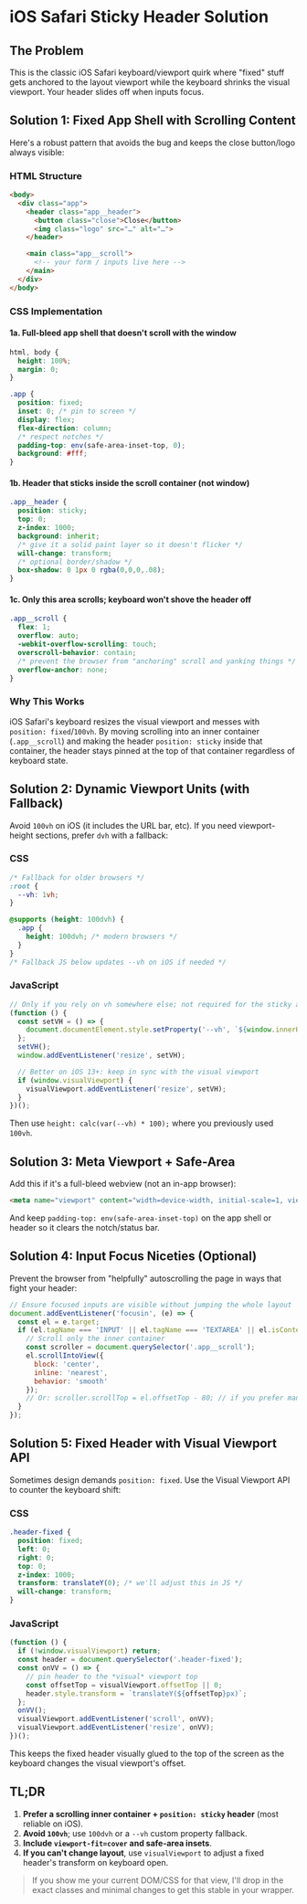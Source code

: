 # iOS Safari Sticky Header Solution

## The Problem
This is the classic iOS Safari keyboard/viewport quirk where "fixed" stuff gets anchored to the layout viewport while the keyboard shrinks the visual viewport. Your header slides off when inputs focus.

## Solution 1: Fixed App Shell with Scrolling Content

Here's a robust pattern that avoids the bug and keeps the close button/logo always visible:

### HTML Structure
```html
<body>
  <div class="app">
    <header class="app__header">
      <button class="close">Close</button>
      <img class="logo" src="…" alt="…">
    </header>

    <main class="app__scroll">
      <!-- your form / inputs live here -->
    </main>
  </div>
</body>
```

### CSS Implementation

#### 1a. Full-bleed app shell that doesn't scroll with the window
```css
html, body { 
  height: 100%; 
  margin: 0; 
}

.app {
  position: fixed; 
  inset: 0; /* pin to screen */
  display: flex; 
  flex-direction: column;
  /* respect notches */
  padding-top: env(safe-area-inset-top, 0);
  background: #fff;
}
```

#### 1b. Header that sticks inside the scroll container (not window)
```css
.app__header {
  position: sticky; 
  top: 0;
  z-index: 1000;
  background: inherit;
  /* give it a solid paint layer so it doesn't flicker */
  will-change: transform;
  /* optional border/shadow */
  box-shadow: 0 1px 0 rgba(0,0,0,.08);
}
```

#### 1c. Only this area scrolls; keyboard won't shove the header off
```css
.app__scroll {
  flex: 1;
  overflow: auto;
  -webkit-overflow-scrolling: touch;
  overscroll-behavior: contain;
  /* prevent the browser from "anchoring" scroll and yanking things */
  overflow-anchor: none;
}
```

### Why This Works
iOS Safari's keyboard resizes the visual viewport and messes with `position: fixed`/`100vh`. By moving scrolling into an inner container (`.app__scroll`) and making the header `position: sticky` inside that container, the header stays pinned at the top of that container regardless of keyboard state.

## Solution 2: Dynamic Viewport Units (with Fallback)

Avoid `100vh` on iOS (it includes the URL bar, etc). If you need viewport-height sections, prefer `dvh` with a fallback:

### CSS
```css
/* Fallback for older browsers */
:root { 
  --vh: 1vh; 
}

@supports (height: 100dvh) {
  .app { 
    height: 100dvh; /* modern browsers */
  } 
}
/* Fallback JS below updates --vh on iOS if needed */
```

### JavaScript
```javascript
// Only if you rely on vh somewhere else; not required for the sticky approach.
(function () {
  const setVH = () => {
    document.documentElement.style.setProperty('--vh', `${window.innerHeight * 0.01}px`);
  };
  setVH();
  window.addEventListener('resize', setVH);

  // Better on iOS 13+: keep in sync with the visual viewport
  if (window.visualViewport) {
    visualViewport.addEventListener('resize', setVH);
  }
})();
```

Then use `height: calc(var(--vh) * 100);` where you previously used `100vh`.

## Solution 3: Meta Viewport + Safe-Area

Add this if it's a full-bleed webview (not an in-app browser):

```html
<meta name="viewport" content="width=device-width, initial-scale=1, viewport-fit=cover">
```

And keep `padding-top: env(safe-area-inset-top)` on the app shell or header so it clears the notch/status bar.

## Solution 4: Input Focus Niceties (Optional)

Prevent the browser from "helpfully" autoscrolling the page in ways that fight your header:

```javascript
// Ensure focused inputs are visible without jumping the whole layout
document.addEventListener('focusin', (e) => {
  const el = e.target;
  if (el.tagName === 'INPUT' || el.tagName === 'TEXTAREA' || el.isContentEditable) {
    // Scroll only the inner container
    const scroller = document.querySelector('.app__scroll');
    el.scrollIntoView({ 
      block: 'center', 
      inline: 'nearest', 
      behavior: 'smooth' 
    });
    // Or: scroller.scrollTop = el.offsetTop - 80; // if you prefer manual control
  }
});
```

## Solution 5: Fixed Header with Visual Viewport API

Sometimes design demands `position: fixed`. Use the Visual Viewport API to counter the keyboard shift:

### CSS
```css
.header-fixed {
  position: fixed; 
  left: 0; 
  right: 0; 
  top: 0;
  z-index: 1000;
  transform: translateY(0); /* we'll adjust this in JS */
  will-change: transform;
}
```

### JavaScript
```javascript
(function () {
  if (!window.visualViewport) return;
  const header = document.querySelector('.header-fixed');
  const onVV = () => {
    // pin header to the *visual* viewport top
    const offsetTop = visualViewport.offsetTop || 0;
    header.style.transform = `translateY(${offsetTop}px)`;
  };
  onVV();
  visualViewport.addEventListener('scroll', onVV);
  visualViewport.addEventListener('resize', onVV);
})();
```

This keeps the fixed header visually glued to the top of the screen as the keyboard changes the visual viewport's offset.

## TL;DR

1. **Prefer a scrolling inner container + `position: sticky` header** (most reliable on iOS).
2. **Avoid `100vh`**; use `100dvh` or a `--vh` custom property fallback.
3. **Include `viewport-fit=cover` and safe-area insets**.
4. **If you can't change layout**, use `visualViewport` to adjust a fixed header's transform on keyboard open.

> If you show me your current DOM/CSS for that view, I'll drop in the exact classes and minimal changes to get this stable in your wrapper.